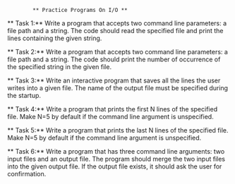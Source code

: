            ** Practice Programs On I/O **


** Task 1:**  Write a program that accepts two command line parameters: a file path and a string. The code should read the specified file and print the lines containing the given string.


** Task 2:**  Write a program that accepts two command line parameters: a file path and a string. The code should print the number of occurrence of the specified string in the given file.

** Task 3:**  Write an interactive program that saves all the lines the user writes into a given file. The name of the output file must be specified during the startup.

** Task 4:**  Write a program that prints the first N lines of the specified file. Make N=5 by default if the command line argument is unspecified.

** Task 5:**  Write a program that prints the last N lines of the specified file. Make N=5 by default if the command line argument is unspecified.

** Task 6:**  Write a program that has three command line arguments: two input files and an output file.  The program should merge the two input files into the given output file. If the output file exists, it should ask the user for confirmation.
